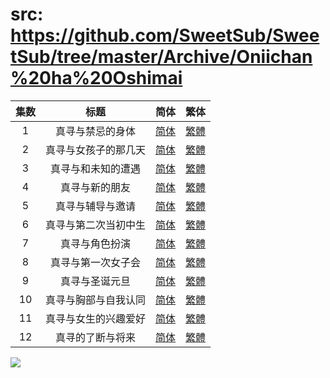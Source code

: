 # src: https://github.com/SweetSub/SweetSub/tree/master/Archive/Oniichan%20ha%20Oshimai

| 集数 | 标题 | 简体 | 繁体 |
| :--: | :--: | :--: | :--: |
| 1 | 真寻与禁忌的身体 | [简体](https://raw.githubusercontent.com/SweetSub/SweetSub/master/Archive/Oniichan%20ha%20Oshimai/%5BSweetSub%5D%20Oniichan%20ha%20Oshimai!%20-%2001.chs.ass) | [繁體](https://raw.githubusercontent.com/SweetSub/SweetSub/master/Archive/Oniichan%20ha%20Oshimai/%5BSweetSub%5D%20Oniichan%20ha%20Oshimai!%20-%2001.cht.ass) |
| 2 | 真寻与女孩子的那几天 | [简体](https://raw.githubusercontent.com/SweetSub/SweetSub/master/Archive/Oniichan%20ha%20Oshimai/%5BSweetSub%5D%20Oniichan%20ha%20Oshimai!%20-%2002.chs.ass) | [繁體](https://raw.githubusercontent.com/SweetSub/SweetSub/master/Archive/Oniichan%20ha%20Oshimai/%5BSweetSub%5D%20Oniichan%20ha%20Oshimai!%20-%2002.cht.ass) |
| 3 | 真寻与和未知的遭遇 | [简体](https://raw.githubusercontent.com/SweetSub/SweetSub/master/Archive/Oniichan%20ha%20Oshimai/%5BSweetSub%5D%20Oniichan%20ha%20Oshimai!%20-%2003.chs.ass) | [繁體](https://raw.githubusercontent.com/SweetSub/SweetSub/master/Archive/Oniichan%20ha%20Oshimai/%5BSweetSub%5D%20Oniichan%20ha%20Oshimai!%20-%203.cht.ass) |
| 4 | 真寻与新的朋友 | [简体](https://raw.githubusercontent.com/SweetSub/SweetSub/master/Archive/Oniichan%20ha%20Oshimai/%5BSweetSub%5D%20Oniichan%20ha%20Oshimai!%20-%2004.chs.ass) | [繁體](https://raw.githubusercontent.com/SweetSub/SweetSub/master/Archive/Oniichan%20ha%20Oshimai/%5BSweetSub%5D%20Oniichan%20ha%20Oshimai!%20-%2004.cht.ass) |
| 5 | 真寻与辅导与邀请 | [简体](https://raw.githubusercontent.com/SweetSub/SweetSub/master/Archive/Oniichan%20ha%20Oshimai/%5BSweetSub%5D%20Oniichan%20ha%20Oshimai!%20-%2005.chs.ass) | [繁體](https://raw.githubusercontent.com/SweetSub/SweetSub/master/Archive/Oniichan%20ha%20Oshimai/%5BSweetSub%5D%20Oniichan%20ha%20Oshimai!%20-%2005.cht.ass) |
| 6 | 真寻与第二次当初中生 | [简体](https://raw.githubusercontent.com/SweetSub/SweetSub/master/Archive/Oniichan%20ha%20Oshimai/%5BSweetSub%5D%20Oniichan%20ha%20Oshimai!%20-%2006.chs.ass) | [繁體](https://raw.githubusercontent.com/SweetSub/SweetSub/master/Archive/Oniichan%20ha%20Oshimai/%5BSweetSub%5D%20Oniichan%20ha%20Oshimai!%20-%2006.cht.ass) |
| 7 | 真寻与角色扮演 | [简体](https://raw.githubusercontent.com/SweetSub/SweetSub/master/Archive/Oniichan%20ha%20Oshimai/%5BSweetSub%5D%20Oniichan%20ha%20Oshimai!%20-%2007.chs.ass) | [繁體](https://raw.githubusercontent.com/SweetSub/SweetSub/master/Archive/Oniichan%20ha%20Oshimai/%5BSweetSub%5D%20Oniichan%20ha%20Oshimai!%20-%2007.cht.ass) |
| 8 | 真寻与第一次女子会 | [简体](https://raw.githubusercontent.com/SweetSub/SweetSub/master/Archive/Oniichan%20ha%20Oshimai/%5BSweetSub%5D%20Oniichan%20ha%20Oshimai!%20-%2008.chs.ass) | [繁體](https://raw.githubusercontent.com/SweetSub/SweetSub/master/Archive/Oniichan%20ha%20Oshimai/%5BSweetSub%5D%20Oniichan%20ha%20Oshimai!%20-%2008.cht.ass) |
| 9 | 真寻与圣诞元旦 | [简体](https://raw.githubusercontent.com/SweetSub/SweetSub/master/Archive/Oniichan%20ha%20Oshimai/%5BSweetSub%5D%20Oniichan%20ha%20Oshimai!%20-%2009.chs.ass) | [繁體](https://raw.githubusercontent.com/SweetSub/SweetSub/master/Archive/Oniichan%20ha%20Oshimai/%5BSweetSub%5D%20Oniichan%20ha%20Oshimai!%20-%2009.cht.ass) |
| 10 | 真寻与胸部与自我认同 | [简体](https://raw.githubusercontent.com/SweetSub/SweetSub/master/Archive/Oniichan%20ha%20Oshimai/%5BSweetSub%5D%20Oniichan%20ha%20Oshimai!%20-%2010.chs.ass) | [繁體](https://raw.githubusercontent.com/SweetSub/SweetSub/master/Archive/Oniichan%20ha%20Oshimai/%5BSweetSub%5D%20Oniichan%20ha%20Oshimai!%20-%2010.cht.ass) |
| 11 | 真寻与女生的兴趣爱好 | [简体](https://raw.githubusercontent.com/SweetSub/SweetSub/master/Archive/Oniichan%20ha%20Oshimai/%5BSweetSub%5D%20Oniichan%20ha%20Oshimai!%20-%2011.chs.ass) | [繁體](https://raw.githubusercontent.com/SweetSub/SweetSub/master/Archive/Oniichan%20ha%20Oshimai/%5BSweetSub%5D%20Oniichan%20ha%20Oshimai!%20-%2011.cht.ass) |
| 12 | 真寻的了断与将来 | [简体](https://raw.githubusercontent.com/SweetSub/SweetSub/master/Archive/Oniichan%20ha%20Oshimai/%5BSweetSub%5D%20Oniichan%20ha%20Oshimai!%20-%2012.chs.ass) | [繁體](https://raw.githubusercontent.com/SweetSub/SweetSub/master/Archive/Oniichan%20ha%20Oshimai/%5BSweetSub%5D%20Oniichan%20ha%20Oshimai!%20-%2012.cht.ass) |


![](https://p.sda1.dev/9/31f4ef13f8bad75e80ac8e6730a3a2cf/Onimai%20Poster.jpg)
